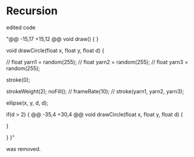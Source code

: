 # Recursion

edited code

"@@ -15,17 +15,12 @@ void draw() {
}

void drawCircle(float x, float y, float d) {

//  float yarn1 = random(255);
//  float yarn2 = random(255);
//  float yarn3 = random(255);

  stroke(0);

  strokeWeight(2);
  noFill();
//  frameRate(10);
//  stroke(yarn1, yarn2, yarn3);

  ellipse(x, y, d, d);

  if(d > 2) {
@@ -35,4 +30,4 @@ void drawCircle(float x, float y, float d) {

  }

} 
}"

was removed.
